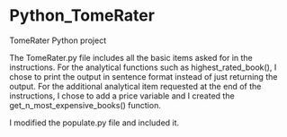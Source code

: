 # Python_TomeRater
TomeRater Python project

The TomeRater.py file includes all the basic items asked for in the instructions. For the analytical functions such as highest_rated_book(), I chose to print the output in sentence format instead of just returning the output. For the additional analytical item requested at the end of the instructions, I chose to add a price variable and I created the get_n_most_expensive_books() function.

I modified the populate.py file and included it.
